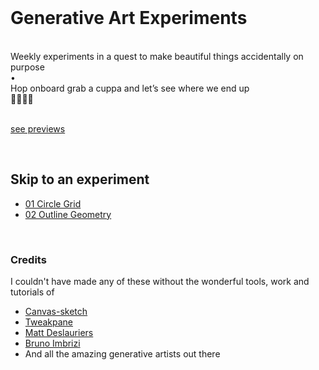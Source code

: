 <br>

# Generative Art Experiments
<br>
Weekly experiments in a quest to make beautiful things accidentally on purpose
<br>
•
<br>
Hop onboard grab a cuppa and let’s see where we end up
<br>
👩🏻‍💻✨
<br>
<br>

[see previews](https://www.instagram.com/han_codes/?hl=en)

<br>

## Skip to an experiment

- [01 Circle Grid](https://github.com/hannahleggett/Experiments_GenArt/tree/master/01%20Circle%20Grid)
- [02 Outline Geometry](https://github.com/hannahleggett/Experiments_GenArt/tree/master/02%20Outline%20Geometry)

<br>

### Credits

I couldn't have made any of these without the wonderful tools, work and tutorials of
  - [Canvas-sketch](https://github.com/mattdesl/canvas-sketch)
  - [Tweakpane](https://cocopon.github.io/tweakpane/)
  - [Matt Deslauriers](https://frontendmasters.com/teachers/matt-deslauriers/)
  - [Bruno Imbrizi](https://www.domestika.org/en/courses/2729-creative-coding-making-visuals-with-javascript)
  - And all the amazing generative artists out there